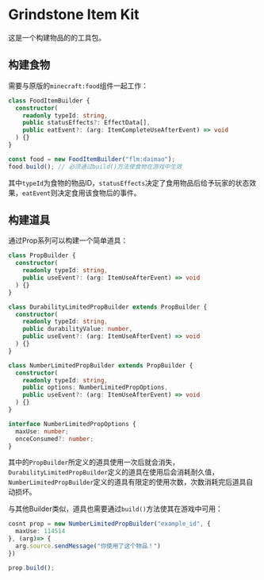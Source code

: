 # Grindstone Item Kit
这是一个构建物品的的工具包。

## 构建食物
需要与原版的`minecraft:food`组件一起工作：

~~~ts
class FoodItemBuilder {
  constructor(
    readonly typeId: string,
    public statusEffects?: EffectData[],
    public eatEvent?: (arg: ItemCompleteUseAfterEvent) => void
  ) {}
}

const food = new FoodItemBuilder("flm:daimao");
food.build(); // 必须通过build()方法使食物在游戏中生效 
~~~
其中`typeId`为食物的物品ID，`statusEffects`决定了食用物品后给予玩家的状态效果，`eatEvent`则决定食用该食物后的事件。

## 构建道具
通过Prop系列可以构建一个简单道具：

~~~ts
class PropBuilder {
  constructor(
    readonly typeId: string,
    public useEvent?: (arg: ItemUseAfterEvent) => void
  ) {}
}

class DurabilityLimitedPropBuilder extends PropBuilder {
  constructor(
    readonly typeId: string,
    public durabilityValue: number,
    public useEvent?: (arg: ItemUseAfterEvent) => void
  ) {}
}

class NumberLimitedPropBuilder extends PropBuilder {
  constructor(
    readonly typeId: string,
    public options: NumberLimitedPropOptions,
    public useEvent?: (arg: ItemUseAfterEvent) => void
  ) {}
}

interface NumberLimitedPropOptions {
  maxUse: number;
  onceConsumed?: number;
}
~~~

其中的`PropBuilder`所定义的道具使用一次后就会消失，`DurabilityLimitedPropBuilder`定义的道具在使用后会消耗耐久值，`NumberLimitedPropBuilder`定义的道具有限定的使用次数，次数消耗完后道具自动损坏。

与其他Builder类似，道具也需要通过`build()`方法使其在游戏中可用：

~~~ts
cosnt prop = new NumberLimitedPropBuilder("example_id", {
  maxUse: 114514
}, (arg)=> {
  arg.source.sendMessage("你使用了这个物品！")
})

prop.build();
~~~